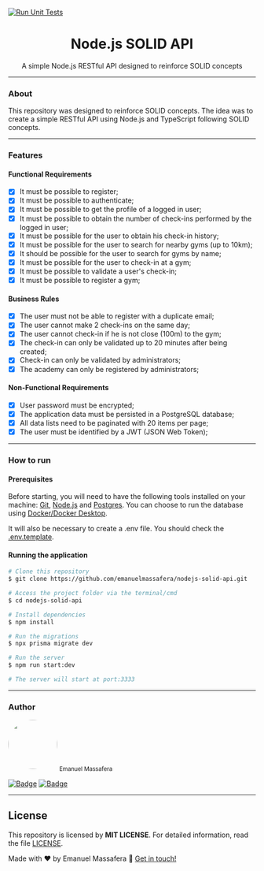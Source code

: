 [![Run Unit Tests](https://github.com/emanuelmassafera/nodejs-solid-api/actions/workflows/run-unit-tests.yml/badge.svg)](https://github.com/emanuelmassafera/nodejs-solid-api/actions/workflows/run-unit-tests.yml)

<h1 align="center">Node.js SOLID API</h1>

<p align="center">A simple Node.js RESTful API designed to reinforce SOLID concepts</p>

---

### About

This repository was designed to reinforce SOLID concepts. The idea was to create a simple RESTful API using Node.js and TypeScript following SOLID concepts. 

---

### Features

#### Functional Requirements

- [x] It must be possible to register;
- [x] It must be possible to authenticate;
- [x] It must be possible to get the profile of a logged in user;
- [x] It must be possible to obtain the number of check-ins performed by the logged in user;
- [x] It must be possible for the user to obtain his check-in history;
- [x] It must be possible for the user to search for nearby gyms (up to 10km);
- [x] It should be possible for the user to search for gyms by name;
- [x] It must be possible for the user to check-in at a gym;
- [x] It must be possible to validate a user's check-in;
- [x] It must be possible to register a gym;

#### Business Rules

- [x] The user must not be able to register with a duplicate email;
- [x] The user cannot make 2 check-ins on the same day;
- [x] The user cannot check-in if he is not close (100m) to the gym;
- [x] The check-in can only be validated up to 20 minutes after being created;
- [x] Check-in can only be validated by administrators;
- [x] The academy can only be registered by administrators;

#### Non-Functional Requirements

- [x] User password must be encrypted;
- [x] The application data must be persisted in a PostgreSQL database;
- [x] All data lists need to be paginated with 20 items per page;
- [x] The user must be identified by a JWT (JSON Web Token);

---

### How to run

#### Prerequisites

Before starting, you will need to have the following tools installed on your machine: [Git](https://git-scm.com/), [Node.js](https://nodejs.org/en/) and [Postgres](https://www.postgresql.org/). You can choose to run the database using [Docker/Docker Desktop](https://docs.docker.com/get-docker/).

It will also be necessary to create a .env file. You should check the [.env.template](https://github.com/emanuelmassafera/nodejs-solid-api/blob/main/.env.example).

#### Running the application

```bash
# Clone this repository
$ git clone https://github.com/emanuelmassafera/nodejs-solid-api.git

# Access the project folder via the terminal/cmd
$ cd nodejs-solid-api

# Install dependencies
$ npm install

# Run the migrations
$ npx prisma migrate dev

# Run the server
$ npm run start:dev

# The server will start at port:3333
```

---

### Author

<img style="border-radius: 50%;" src="https://avatars1.githubusercontent.com/u/65625500?s=460&u=eb9e300de61698fc8531949a451ce2f0e9da46f9&v=4" width="100px;" alt=""/>
<sub>Emanuel Massafera</sub>

<b></b>

[![Badge](https://img.shields.io/static/v1?label=&message=Emanuel&color=blue&style=flat-square&logo=Linkedin&logoColor=white&link=https://www.linkedin.com/in/emanuelmassafera/)](https://www.linkedin.com/in/emanuelmassafera/) [![Badge](https://img.shields.io/static/v1?label=&message=emanuel301@live.com&color=0078D4&style=flat-square&logo=Microsoft-Outlook&logoColor=white&link=mailto:emanuel301@live.com)](mailto:emanuel301@live.com)

---

## License

This repository is licensed by **MIT LICENSE**. For detailed information, read the file [LICENSE](https://github.com/emanuelmassafera/nodejs-solid-api/blob/main/LICENSE). 

Made with ♥ by Emanuel Massafera :wave: [Get in touch!](https://www.linkedin.com/in/emanuelmassafera/)
